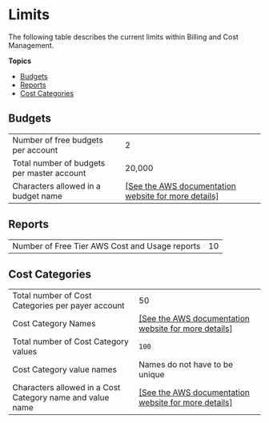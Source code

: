 # Limits<a name="billing-limits"></a>

The following table describes the current limits within Billing and Cost Management\.

**Topics**
+ [Budgets](#limits-budgets)
+ [Reports](#limits-reports)
+ [Cost Categories](#limits-categories)

## Budgets<a name="limits-budgets"></a>


|  |  | 
| --- |--- |
| Number of free budgets per account | 2 | 
| Total number of budgets per master account | 20,000 | 
| Characters allowed in a budget name | [\[See the AWS documentation website for more details\]](http://docs.aws.amazon.com/awsaccountbilling/latest/aboutv2/billing-limits.html) | 

## Reports<a name="limits-reports"></a>


|  |  | 
| --- |--- |
| Number of Free Tier AWS Cost and Usage reports | 10 | 

## Cost Categories<a name="limits-categories"></a>


|  |  | 
| --- |--- |
| Total number of Cost Categories per payer account | 50 | 
| Cost Category Names | [\[See the AWS documentation website for more details\]](http://docs.aws.amazon.com/awsaccountbilling/latest/aboutv2/billing-limits.html) | 
| Total number of Cost Category values | `100` | 
| Cost Category value names | Names do not have to be unique | 
| Characters allowed in a Cost Category name and value name | [\[See the AWS documentation website for more details\]](http://docs.aws.amazon.com/awsaccountbilling/latest/aboutv2/billing-limits.html)  | 